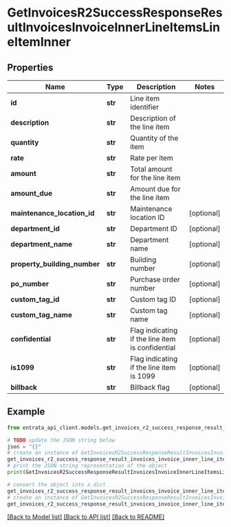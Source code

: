 # GetInvoicesR2SuccessResponseResultInvoicesInvoiceInnerLineItemsLineItemInner


## Properties

Name | Type | Description | Notes
------------ | ------------- | ------------- | -------------
**id** | **str** | Line item identifier | 
**description** | **str** | Description of the line item | 
**quantity** | **str** | Quantity of the item | 
**rate** | **str** | Rate per item | 
**amount** | **str** | Total amount for the line item | 
**amount_due** | **str** | Amount due for the line item | 
**maintenance_location_id** | **str** | Maintenance location ID | [optional] 
**department_id** | **str** | Department ID | [optional] 
**department_name** | **str** | Department name | [optional] 
**property_building_number** | **str** | Building number | [optional] 
**po_number** | **str** | Purchase order number | [optional] 
**custom_tag_id** | **str** | Custom tag ID | [optional] 
**custom_tag_name** | **str** | Custom tag name | [optional] 
**confidential** | **str** | Flag indicating if the line item is confidential | [optional] 
**is1099** | **str** | Flag indicating if the line item is 1099 | [optional] 
**billback** | **str** | Billback flag | [optional] 

## Example

```python
from entrata_api_client.models.get_invoices_r2_success_response_result_invoices_invoice_inner_line_items_line_item_inner import GetInvoicesR2SuccessResponseResultInvoicesInvoiceInnerLineItemsLineItemInner

# TODO update the JSON string below
json = "{}"
# create an instance of GetInvoicesR2SuccessResponseResultInvoicesInvoiceInnerLineItemsLineItemInner from a JSON string
get_invoices_r2_success_response_result_invoices_invoice_inner_line_items_line_item_inner_instance = GetInvoicesR2SuccessResponseResultInvoicesInvoiceInnerLineItemsLineItemInner.from_json(json)
# print the JSON string representation of the object
print(GetInvoicesR2SuccessResponseResultInvoicesInvoiceInnerLineItemsLineItemInner.to_json())

# convert the object into a dict
get_invoices_r2_success_response_result_invoices_invoice_inner_line_items_line_item_inner_dict = get_invoices_r2_success_response_result_invoices_invoice_inner_line_items_line_item_inner_instance.to_dict()
# create an instance of GetInvoicesR2SuccessResponseResultInvoicesInvoiceInnerLineItemsLineItemInner from a dict
get_invoices_r2_success_response_result_invoices_invoice_inner_line_items_line_item_inner_from_dict = GetInvoicesR2SuccessResponseResultInvoicesInvoiceInnerLineItemsLineItemInner.from_dict(get_invoices_r2_success_response_result_invoices_invoice_inner_line_items_line_item_inner_dict)
```
[[Back to Model list]](../README.md#documentation-for-models) [[Back to API list]](../README.md#documentation-for-api-endpoints) [[Back to README]](../README.md)


